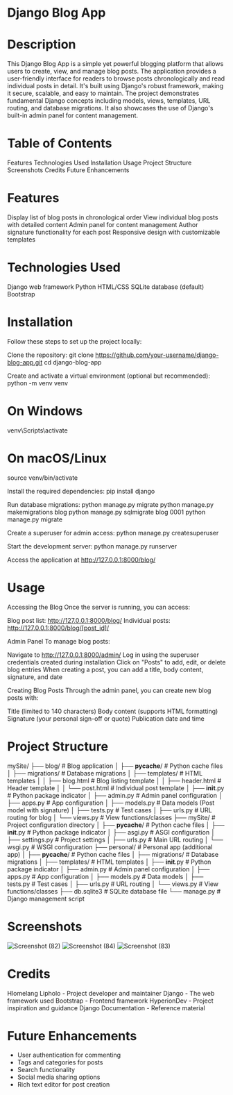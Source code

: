 # Django Blog App
# Description
This Django Blog App is a simple yet powerful blogging platform that allows users to create, view, and manage blog posts. The application provides a user-friendly interface for readers to browse posts chronologically and read individual posts in detail. It's built using Django's robust framework, making it secure, scalable, and easy to maintain.
The project demonstrates fundamental Django concepts including models, views, templates, URL routing, and database migrations. It also showcases the use of Django's built-in admin panel for content management.

# Table of Contents
Features
Technologies Used
Installation
Usage
Project Structure
Screenshots
Credits
Future Enhancements

# Features
Display list of blog posts in chronological order
View individual blog posts with detailed content
Admin panel for content management
Author signature functionality for each post
Responsive design with customizable templates

# Technologies Used
Django web framework
Python
HTML/CSS
SQLite database (default)
Bootstrap

# Installation
Follow these steps to set up the project locally:

Clone the repository:
git clone https://github.com/your-username/django-blog-app.git
cd django-blog-app

Create and activate a virtual environment (optional but recommended):
python -m venv venv
# On Windows
venv\Scripts\activate
# On macOS/Linux
source venv/bin/activate

Install the required dependencies:
pip install django

Run database migrations:
python manage.py migrate
python manage.py makemigrations blog
python manage.py sqlmigrate blog 0001
python manage.py migrate

Create a superuser for admin access:
python manage.py createsuperuser

Start the development server:
python manage.py runserver

Access the application at http://127.0.0.1:8000/blog/

# Usage
Accessing the Blog
Once the server is running, you can access:

Blog post list: http://127.0.0.1:8000/blog/
Individual posts: http://127.0.0.1:8000/blog/[post_id]/

Admin Panel
To manage blog posts:

Navigate to http://127.0.0.1:8000/admin/
Log in using the superuser credentials created during installation
Click on "Posts" to add, edit, or delete blog entries
When creating a post, you can add a title, body content, signature, and date

Creating Blog Posts
Through the admin panel, you can create new blog posts with:

Title (limited to 140 characters)
Body content (supports HTML formatting)
Signature (your personal sign-off or quote)
Publication date and time

# Project Structure
mySite/
├── blog/                          # Blog application
│   ├── __pycache__/               # Python cache files
│   ├── migrations/                # Database migrations
│   ├── templates/                 # HTML templates
│   │   ├── blog.html              # Blog listing template
│   │   ├── header.html            # Header template
│   │   └── post.html              # Individual post template
│   ├── __init__.py                # Python package indicator
│   ├── admin.py                   # Admin panel configuration
│   ├── apps.py                    # App configuration
│   ├── models.py                  # Data models (Post model with signature)
│   ├── tests.py                   # Test cases
│   ├── urls.py                    # URL routing for blog
│   └── views.py                   # View functions/classes
├── mySite/                        # Project configuration directory
│   ├── __pycache__/               # Python cache files
│   ├── __init__.py                # Python package indicator
│   ├── asgi.py                    # ASGI configuration
│   ├── settings.py                # Project settings
│   ├── urls.py                    # Main URL routing
│   └── wsgi.py                    # WSGI configuration
├── personal/                      # Personal app (additional app)
│   ├── __pycache__/               # Python cache files
│   ├── migrations/                # Database migrations
│   ├── templates/                 # HTML templates
│   ├── __init__.py                # Python package indicator
│   ├── admin.py                   # Admin panel configuration
│   ├── apps.py                    # App configuration
│   ├── models.py                  # Data models
│   ├── tests.py                   # Test cases
│   ├── urls.py                    # URL routing
│   └── views.py                   # View functions/classes
├── db.sqlite3                     # SQLite database file
└── manage.py                      # Django management script

# Screenshots

![Screenshot (82)](https://github.com/user-attachments/assets/c84ab915-71d6-4e19-90f6-00762a685429)
![Screenshot (84)](https://github.com/user-attachments/assets/854e81a8-0a77-4b55-8382-1c74ff4846d8)
![Screenshot (83)](https://github.com/user-attachments/assets/083ea17c-c8c7-409d-9653-21103d8532ef)

# Credits
Hlomelang Lipholo - Project developer and maintainer
Django - The web framework used
Bootstrap - Frontend framework
HyperionDev - Project inspiration and guidance
Django Documentation - Reference material

# Future Enhancements
- User authentication for commenting
- Tags and categories for posts
- Search functionality
- Social media sharing options
- Rich text editor for post creation
